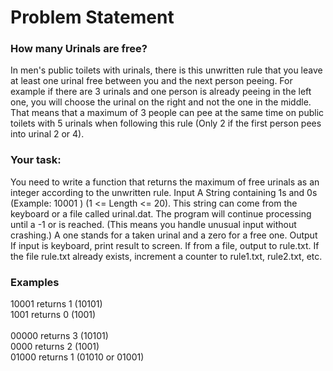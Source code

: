 # Problem Statement
### How many Urinals are free?

In men's public toilets with urinals, there is this unwritten rule that you leave at least one urinal free between you and 
the next person peeing. For example if there are 3 urinals and one person is already peeing in the left one, you will 
choose the urinal on the right and not the one in the middle. That means that a maximum of 3 people can pee at the 
same time on public toilets with 5 urinals when following this rule (Only 2 if the first person pees into urinal 2 or 4).

### Your task: 
You need to write a function that returns the maximum of free urinals as an integer according to the unwritten rule. 
Input 
A String containing 1s and 0s (Example:  10001 ) (1 <= Length <= 20). This string can come from the keyboard or a file 
called urinal.dat. The program will continue processing until a -1 or <eof> is reached. (This means you handle unusual 
input without crashing.) 
A one stands for a taken urinal and a zero for a free one. 
Output 
If input is keyboard, print result to screen. If from a file, output to rule.txt. If the file rule.txt already exists, increment a 
counter to rule1.txt, rule2.txt, etc. 
  
  
### Examples 
10001  returns 1 (10101)    <br>
1001  returns 0 (1001)    <br>  
00000  returns 3 (10101)      <br>
0000  returns 2 (1001)      <br>
01000  returns 1 (01010 or 01001)     <br> 
